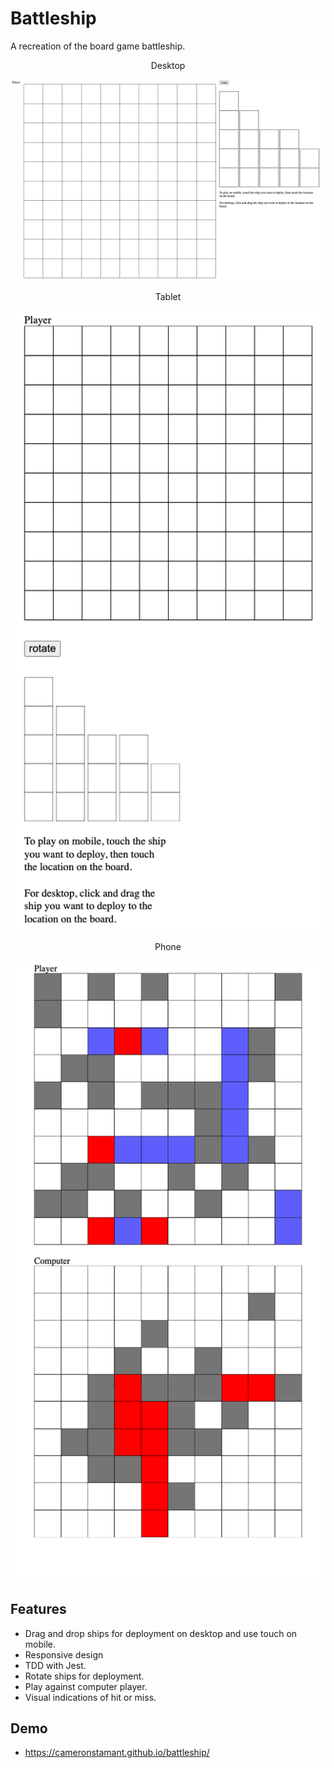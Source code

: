 # Battleship

A recreation of the board game battleship.

<p align="center">Desktop</p><img src="./Battleship-Desktop.png" alt="battleship on desktop" />

<p align='center'>Tablet</p><img src="./Battleship-iPad.png" alt="battleship on tablet" />

<p align='center'>Phone</p><img src="./Battleship-iPhone.png" alt="battleship on mobile" />

## Features

- Drag and drop ships for deployment on desktop and use touch on mobile.
- Responsive design
- TDD with Jest.
- Rotate ships for deployment.
- Play against computer player.
- Visual indications of hit or miss.

## Demo

- https://cameronstamant.github.io/battleship/
